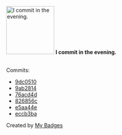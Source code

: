 <img src="https://my-badges.github.io/my-badges/evening-commits.png" alt="I commit in the evening." title="I commit in the evening." width="128">
<strong>I commit in the evening.</strong>
<br><br>

Commits:

- <a href="https://github.com/mdevils/libtest-mimic-collect-macro/commit/9dc05103cc1dec27b3c16ae63ef57d22e526dd7b">9dc0510</a>
- <a href="https://github.com/mdevils/libtest-mimic-collect-macro/commit/9ab2814f88e2d7b5c259845cb6996421c22bab30">9ab2814</a>
- <a href="https://github.com/mdevils/libtest-mimic-collect/commit/76acd4d735308b49ce9a138ee5e0f3acf2488a71">76acd4d</a>
- <a href="https://github.com/mdevils/libtest-mimic-collect/commit/826856c3f6a1b6f39b2659475d82801215f2d48b">826856c</a>
- <a href="https://github.com/mdevils/libtest-mimic-collect/commit/e5aa44e9d97a47764f5d367eb76a374320e1bcdd">e5aa44e</a>
- <a href="https://github.com/mdevils/libtest-mimic-collect/commit/eccb3baae86e370bf173ea607b4c2f5df8e35e5d">eccb3ba</a>


Created by <a href="https://github.com/my-badges/my-badges">My Badges</a>